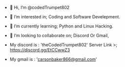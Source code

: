 - 👋 Hi, I’m @codedTrumpet802
- 👀 I’m interested in; Coding and Software Develepment.
- 🌱 I’m currently learning; Python and Linux Hacking.
- 💞️ I’m looking to collaborate on; Discord Or Gmail, 

- My discord is : 'theCodedTrumpet802' Server Link >; https://discord.gg/EtCCwwZ3
- My gmail is : 'carsonbaker866@gmail.com'

<!---
codedTrumpet802/codedTrumpet802 is a ✨ special ✨ repository because its `README.md` (this file) appears on your GitHub profile.
You can click the Preview link to take a look at your changes.
--->
